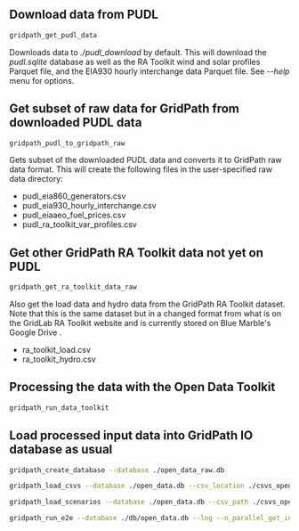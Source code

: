 ## Download data from PUDL

```bash
gridpath_get_pudl_data
```
Downloads data to *./pudl_download* by default.
This will download the *pudl.sqlite* database as well as the RA Toolkit 
wind and solar profiles Parquet file, and the EIA930 hourly interchange 
data Parquet file. See *--help* menu for options.

## Get subset of raw data for GridPath from downloaded PUDL data

```bash
gridpath_pudl_to_gridpath_raw
```
Gets subset of the downloaded PUDL data and converts it to GridPath raw data 
format.
This will create the following files in the user-specified raw data directory:
* pudl_eia860_generators.csv
* pudl_eia930_hourly_interchange.csv
* pudl_eiaaeo_fuel_prices.csv
* pudl_ra_toolkit_var_profiles.csv

## Get other GridPath RA Toolkit data not yet on PUDL

```bash
gridpath_get_ra_toolkit_data_raw
```
Also get the load data and hydro data from the GridPath RA Toolkit dataset. 
Note that this is the same dataset but in a changed format from what is on the 
GridLab RA Toolkit website and is currently stored on Blue Marble's Google Drive .
* ra_toolkit_load.csv
* ra_toolkit_hydro.csv


## Processing the data with the Open Data Toolkit

```bash
gridpath_run_data_toolkit
```

## Load processed input data into GridPath IO database as usual

```bash
gridpath_create_database --database ./open_data_raw.db
```

```bash
gridpath_load_csvs --database ./open_data.db --csv_location ./csvs_open_data
```

```bash
gridpath_load_scenarios --database ./open_data.db --csv_path ./csvs_open_data/scenarios.csv
```

```bash
gridpath_run_e2e --database ./db/open_data.db --log --n_parallel_get_inputs 24 --n_parallel_solve 24 --scenario_location ./scenarios --scenario test_w_tx_days
```
